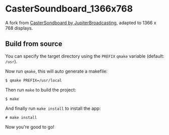 # CasterSoundboard_1366x768

A fork from [CasterSondboard by JupiterBroadcasting](https://github.com/JupiterBroadcasting/CasterSoundboard), adapted to 1366 x 768 displays.

## Build from source

You can specify the target directory using the `PREFIX` `qmake` variable (default: `/usr`).

Now run `qmake`, this will auto generate a makefile:

```
$ qmake PREFIX=/usr/local
```

Then run `make` to build the project:

```
$ make
```

And finally run `make install` to install the app:

```
# make install
```

Now you're good to go!
